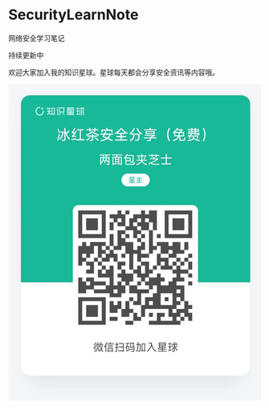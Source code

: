 # SecurityLearnNote
 网络安全学习笔记

持续更新中







欢迎大家加入我的知识星球。星球每天都会分享安全资讯等内容哦。

![image-20220729021907077](README.assets/image-20220729021907077.png)
